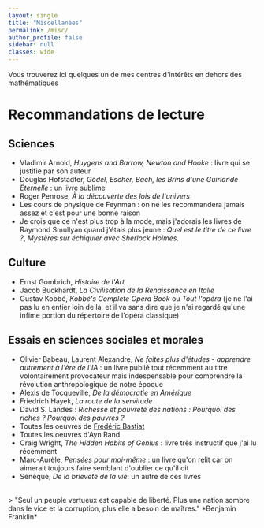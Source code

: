 ```yaml
---
layout: single
title: "Miscellanées"
permalink: /misc/
author_profile: false
sidebar: null
classes: wide
---
```


Vous trouverez ici quelques un de mes centres d'intérêts en dehors des mathématiques

# Recommandations de lecture
## Sciences
- Vladimir Arnold, *Huygens and Barrow, Newton and Hooke* : livre qui se justifie par son auteur
- Douglas Hofstadter, *Gödel, Escher, Bach, les Brins d'une Guirlande Éternelle* : un livre sublime
- Roger Penrose, *À la découverte des lois de l'univers* 
- Les cours de physique de Feynman : on ne les recommandera jamais assez et c'est pour une bonne raison
- Je crois que ce n'est plus trop à la mode, mais j'adorais les livres de Raymond Smullyan quand j'étais plus jeune : *Quel est le titre de ce livre ?*, *Mystères sur échiquier avec Sherlock Holmes*. 

## Culture
- Ernst Gombrich, *Histoire de l'Art*
- Jacob Buckhardt, *La Civilisation de la Renaissance en Italie*
- Gustav Kobbé, *Kobbé's Complete Opera Book* ou *Tout l'opéra* (je ne l'ai pas lu en entier loin de là, et il va sans dire que je n'ai regardé qu'une infime portion du répertoire de l'opéra classique)


## Essais en sciences sociales et morales
- Olivier Babeau, Laurent Alexandre, *Ne faites plus d'études - apprendre autrement à l'ère de l'IA* : un livre publié tout récemment au titre volontairement provocateur mais indespensable pour comprendre la révolution anthropologique de notre époque
- Alexis de Tocqueville, *De la démocratie en Amérique*
- Friedrich Hayek, *La route de la servitude*
- David S. Landes : *Richesse et pauvreté des nations : Pourquoi des riches ? Pourquoi des pauvres ?*
- Toutes les oeuvres de [Frédéric Bastiat](http://bastiat.org/)
- Toutes les oeuvres d'Ayn Rand
- Craig Wright, *The Hidden Habits of Genius* : livre très instructif que j'ai lu récemment
- Marc-Aurèle, *Pensées pour moi-même* : un livre qu'on relit car on aimerait toujours faire semblant d'oublier ce qu'il dit 
- Sénèque, *De la brieveté de la vie*: un autre de ces livres
<br>
> "Seul un peuple vertueux est capable de liberté. Plus une nation sombre dans le vice et la corruption, plus elle a besoin de maîtres." *Benjamin Franklin*




